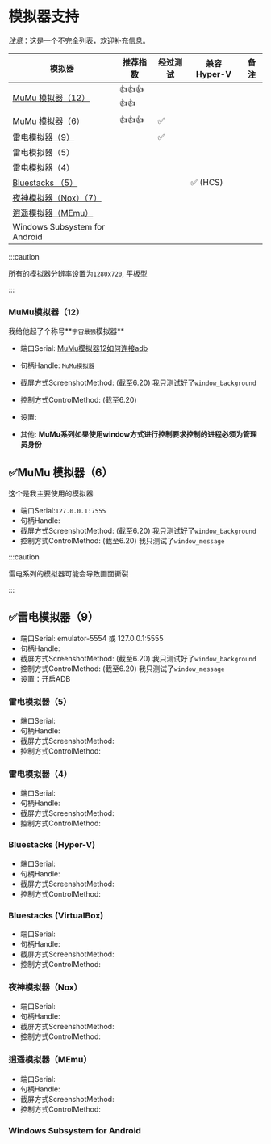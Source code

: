 # 模拟器支持

*注意*：这是一个不完全列表，欢迎补充信息。

| 模拟器                                               | 推荐指数 | 经过测试 | 兼容 Hyper-V | 备注 |
| ---------------------------------------------------- | -------- | -------- | ------------ | ---- |
| [MuMu 模拟器（12）](https://mumu.163.com/index.html) | 👍👍👍👍👍    |          |              |      |
| MuMu 模拟器（6）                                     | 👍👍👍      | ✅        |              |      |
| [雷电模拟器（9）](https://www.ldmnq.com/)            |          | ✅        |              |      |
| 雷电模拟器（5）                                      |          |          |              |      |
| 雷电模拟器（4）                                      |          |          |              |      |
| [Bluestacks （5）](https://www.bluestacks.cn/)       |          |          | ✅ (HCS)      |      |
| [夜神模拟器（Nox）（7）](https://www.yeshen.com/)    |          |          |              |      |
| [逍遥模拟器（MEmu）](https://www.xyaz.cn/)           |          |          |              |      |
| Windows Subsystem for Android                        |          |          |              |      |

:::caution

所有的模拟器分辨率设置为`1280x720`, 平板型

:::

### MuMu模拟器（12）

我给他起了个称号**`宇宙最强`模拟器**

- 端口Serial:  [MuMu模拟器12如何连接adb](https://mumu.163.com/help/20230214/35047_1073151.html#a3)
- 句柄Handle: `MuMu模拟器`
- 截屏方式ScreenshotMethod:  (截至6.20) 我只测试好了`window_background`
- 控制方式ControlMethod:  (截至6.20) 

- 设置: 
- 其他: **MuMu系列如果使用window方式进行控制要求控制的进程必须为管理员身份**

## ✅MuMu 模拟器（6）

这个是我主要使用的模拟器

- 端口Serial:`127.0.0.1:7555`
- 句柄Handle:
- 截屏方式ScreenshotMethod: (截至6.20) 我只测试好了`window_background`
- 控制方式ControlMethod: (截至6.20) 我只测试了`window_message`

:::caution

雷电系列的模拟器可能会导致画面撕裂

:::

## ✅雷电模拟器（9）

- 端口Serial: emulator-5554 或 127.0.0.1:5555
- 句柄Handle:
- 截屏方式ScreenshotMethod: (截至6.20) 我只测试好了`window_background`
- 控制方式ControlMethod: (截至6.20) 我只测试了`window_message`
- 设置：开启ADB

### 雷电模拟器（5）

- 端口Serial:
- 句柄Handle:
- 截屏方式ScreenshotMethod:
- 控制方式ControlMethod:

### 雷电模拟器（4）

- 端口Serial:
- 句柄Handle:
- 截屏方式ScreenshotMethod:
- 控制方式ControlMethod:

### Bluestacks  (Hyper-V)

- 端口Serial:
- 句柄Handle:
- 截屏方式ScreenshotMethod:
- 控制方式ControlMethod:

### Bluestacks (VirtualBox)

- 端口Serial:
- 句柄Handle:
- 截屏方式ScreenshotMethod:
- 控制方式ControlMethod:

### 夜神模拟器（Nox）

- 端口Serial:
- 句柄Handle:
- 截屏方式ScreenshotMethod:
- 控制方式ControlMethod:

### 逍遥模拟器（MEmu）

- 端口Serial:
- 句柄Handle:
- 截屏方式ScreenshotMethod:
- 控制方式ControlMethod:

### Windows Subsystem for Android



